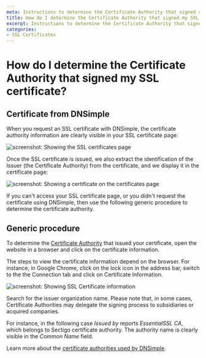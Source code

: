 ```yaml
---
meta: Instructions to determine the Certificate Authority that signed an SSL certificate.
title: How do I determine the Certificate Authority that signed my SSL certificate?
excerpt: Instructions to determine the Certificate Authority that signed an SSL certificate.
categories:
- SSL Certificates
---
```


# How do I determine the Certificate Authority that signed my SSL certificate?


## Certificate from DNSimple

When you request an SSL certificate with DNSimple, the certificate authority information are clearly visible in your SSL certificate page:

![screenshot: Showing the SSL certificates page](/files/ssl-authority-order.png)

Once the SSL certificate is issued, we also extract the identification of the Issuer (the Certificate Authority) from the certificate, and we display it in the certificate page:

![screenshot: Showing a certificate on the certificates page](/files/ssl-authority-certificate.png)

If you can't access your SSL certificate page, or you didn't request the certificate using DNSimple, then use the following generic procedure to determine the certificate authority.


## Generic procedure

To determine the [Certificate Authority](/articles/what-is-certificate-authority) that issued your certificate, open the website in a browser and click on the certificate information.

The steps to view the certificate information depend on the browser. For instance, in Google Chrome, click on the lock icon in the address bar, switch to the the <label>Connection</label> tab and click on <label>Certificate Information</label>.

![screenshot: Showing SSL Certificate information](/files/dnsimple-certificate-determine-authority.png)

Search for the issuer organization name. Please note that, in some cases, Certificate Authorities may delegate the signing process to subsidiaries or acquired companies.

For instance, in the following case *Issued by* reports *EssentialSSL CA*, which belongs to Sectigo certificate authority. The authority name is clearly visible in the *Common Name* field.

Learn more about the [certificate authorities used by DNSimple](/articles/ssl-certificate-authorities).
